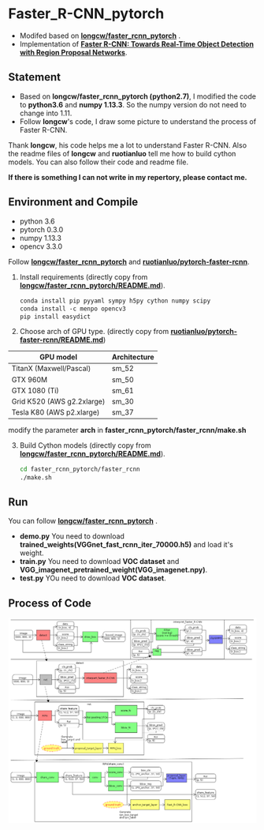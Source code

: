 # Faster_R-CNN_pytorch
- Modifed based on  [**longcw/faster_rcnn_pytorch**](https://github.com/daviddao/spatial-transformer-tensorflow) .  
- Implementation of [**Faster R-CNN: Towards Real-Time Object Detection with Region Proposal Networks**](https://arxiv.org/abs/1506.01497).  

## Statement
- Based on **longcw/faster_rcnn_pytorch (python2.7)**, I modified the code to **python3.6** and **numpy 1.13.3**. So the numpy version do not need to change into 1.11.
- Follow **longcw**'s code, I draw some picture to understand the process of Faster R-CNN.

Thank **longcw**, his code helps me a lot to understand Faster R-CNN. Also the readme files of **longcw** and **ruotianluo** tell me how to build cython models. You can also follow their code and readme file.

**If there is something I can not write in my repertory, please contact me.**

## Environment and Compile
- python 3.6
- pytorch 0.3.0
- numpy 1.13.3
- opencv 3.3.0


Follow [**longcw/faster_rcnn_pytorch**](https://github.com/longcw/faster_rcnn_pytorch) and [**ruotianluo/pytorch-faster-rcnn**](https://github.com/ruotianluo/pytorch-faster-rcnn).

1. Install requirements (directly copy from [**longcw/faster_rcnn_pytorch/README.md**](https://raw.githubusercontent.com/longcw/faster_rcnn_pytorch/master/README.md)).

    ```
    conda install pip pyyaml sympy h5py cython numpy scipy
    conda install -c menpo opencv3
    pip install easydict
    ```
  
2. Choose arch of GPU type. (directly copy from [**ruotianluo/pytorch-faster-rcnn/README.md**](https://raw.githubusercontent.com/ruotianluo/pytorch-faster-rcnn/master/README.md))

  | GPU model  | Architecture |
  | ------------- | ------------- |
  | TitanX (Maxwell/Pascal) | sm_52 |
  | GTX 960M | sm_50 |
  | GTX 1080 (Ti) | sm_61 |
  | Grid K520 (AWS g2.2xlarge) | sm_30 |
  | Tesla K80 (AWS p2.xlarge) | sm_37 |
  
  modify the parameter **arch** in **faster_rcnn_pytorch/faster_rcnn/make.sh**
  
3. Build Cython models (directly copy from [**longcw/faster_rcnn_pytorch/README.md**](https://raw.githubusercontent.com/longcw/faster_rcnn_pytorch/master/README.md)).

    ```bash
    cd faster_rcnn_pytorch/faster_rcnn
    ./make.sh
    ```

## Run
You can follow [**longcw/faster_rcnn_pytorch**](https://github.com/daviddao/spatial-transformer-tensorflow) .

- **demo.py**  You need to download **trained_weights(VGGnet_fast_rcnn_iter_70000.h5)** and load it's weight.
- **train.py** You need to download **VOC dataset** and **VGG_imagenet_pretrained_weight(VGG_imagenet.npy)**.
- **test.py** YOu need to download **VOC dataset**.

## Process of Code
![](pics/process.png)

